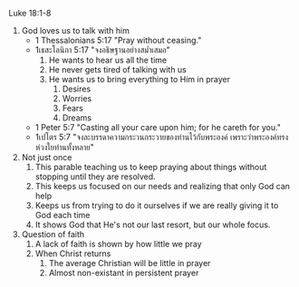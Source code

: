 
Luke 18:1-8

1. God loves us to talk with him
    - 1 Thessalonians 5:17 "Pray without ceasing."
    - 1เธสะโลนิกา 5:17 "จงอธิษฐานอย่างสม่ำเสมอ"
        1. He wants to hear us all the time
        2. He never gets tired of talking with us
        3. He wants us to bring everything to Him in prayer
            1. Desires
            2. Worries
            3. Fears
            4. Dreams
    - 1 Peter 5:7 "Casting all your care upon him; for he careth for you."
    - 1เปโตร 5:7 "จงละบรรดาความกระวนกระวายของท่านไว้กับพระองค์ เพราะว่าพระองค์ทรงห่วงใยท่านทั้งหลาย"
2. Not just once
    1. This parable teaching us to keep praying about things without stopping until they are resolved.
    2. This keeps us focused on our needs and realizing that only God can help
    3. Keeps us from trying to do it ourselves if we are really giving it to God each time
    4. It shows God that He's not our last resort, but our whole focus.
3. Question of faith
    1. A lack of faith is shown by how little we pray
    2. When Christ returns
        1. The average Christian will be little in prayer
        2. Almost non-existant in persistent prayer
